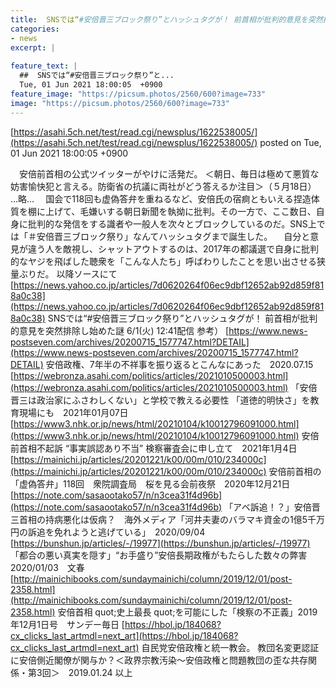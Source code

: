 ```yaml
---
title:  SNSでは“#安倍晋三ブロック祭り”とハッシュタグが！ 前首相が批判的意見を突然排除し始めた謎  
categories:
- news
excerpt: |
  
feature_text: |
  ##  SNSでは“#安倍晋三ブロック祭り”と...
  Tue, 01 Jun 2021 18:00:05  +0900
feature_image: "https://picsum.photos/2560/600?image=733"
image: "https://picsum.photos/2560/600?image=733"
---
```


[https://asahi.5ch.net/test/read.cgi/newsplus/1622538005/](https://asahi.5ch.net/test/read.cgi/newsplus/1622538005/)
posted on Tue, 01 Jun 2021 18:00:05  +0900

<!--more-->

　安倍前首相の公式ツイッターがやけに活発だ。 ＜朝日、毎日は極めて悪質な妨害愉快犯と言える。防衛省の抗議に両社がどう答えるか注目＞（５月18日） …略… 　国会で118回も虚偽答弁を重ねるなど、安倍氏の宿痾ともいえる捏造体質を棚に上げて、毛嫌いする朝日新聞を執拗に批判。その一方で、ここ数日、自身に批判的な発信をする識者や一般人を次々とブロックしているのだ。SNS上では「＃安倍晋三ブロック祭り」なんてハッシュタグまで誕生した。 　自分と意見が違う人を敵視し、シャットアウトするのは、2017年の都議選で自身に批判的なヤジを飛ばした聴衆を「こんな人たち」呼ばわりしたことを思い出させる狭量ぶりだ。 以降ソースにて [https://news.yahoo.co.jp/articles/7d0620264f06ec9dbf12652ab92d859f818a0c38](https://news.yahoo.co.jp/articles/7d0620264f06ec9dbf12652ab92d859f818a0c38) SNSでは“#安倍晋三ブロック祭り”とハッシュタグが！ 前首相が批判的意見を突然排除し始めた謎 6/1(火) 12:41配信 参考） [https://www.news-postseven.com/archives/20200715_1577747.html?DETAIL](https://www.news-postseven.com/archives/20200715_1577747.html?DETAIL) 安倍政権、7年半の不祥事を振り返るとこんなにあった　2020.07.15 [https://webronza.asahi.com/politics/articles/2021010500003.html](https://webronza.asahi.com/politics/articles/2021010500003.html) 「安倍晋三は政治家にふさわしくない」と学校で教える必要性 「道徳的明快さ」を教育現場にも　2021年01月07日 [https://www3.nhk.or.jp/news/html/20210104/k10012796091000.html](https://www3.nhk.or.jp/news/html/20210104/k10012796091000.html) 安倍前首相不起訴 “事実誤認あり不当” 検察審査会に申し立て　2021年1月4日 [https://mainichi.jp/articles/20201221/k00/00m/010/234000c](https://mainichi.jp/articles/20201221/k00/00m/010/234000c) 安倍前首相の「虚偽答弁」118回　衆院調査局　桜を見る会前夜祭　2020年12月21日 [https://note.com/sasaootako57/n/n3cea31f4d96b](https://note.com/sasaootako57/n/n3cea31f4d96b) 「アベ訴追！？」安倍晋三首相の持病悪化は仮病？　海外メディア「河井夫妻のバラマキ資金の1億5千万円の訴追を免れようと逃げている」　2020/09/04 [https://bunshun.jp/articles/-/19977](https://bunshun.jp/articles/-/19977) 「都合の悪い真実を隠す」“お手盛り”安倍長期政権がもたらした数々の弊害　2020/01/03　文春 [http://mainichibooks.com/sundaymainichi/column/2019/12/01/post-2358.html](http://mainichibooks.com/sundaymainichi/column/2019/12/01/post-2358.html) 安倍首相 quot;史上最長 quot;を可能にした「検察の不正義」2019年12月1日号　サンデー毎日 [https://hbol.jp/184068?cx_clicks_last_artmdl=next_art](https://hbol.jp/184068?cx_clicks_last_artmdl=next_art) 自民党安倍政権と統一教会。 教団名変更認証に安倍側近閣僚が関与か？＜政界宗教汚染〜安倍政権と問題教団の歪な共存関係・第3回＞　2019.01.24 以上

